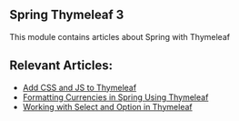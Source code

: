 ## Spring Thymeleaf 3

This module contains articles about Spring with Thymeleaf

## Relevant Articles:
- [Add CSS and JS to Thymeleaf](https://www.baeldung.com/spring-thymeleaf-css-js)
- [Formatting Currencies in Spring Using Thymeleaf](https://www.baeldung.com/spring-thymeleaf-currencies)
- [Working with Select and Option in Thymeleaf](https://www.baeldung.com/thymeleaf-select-option)
